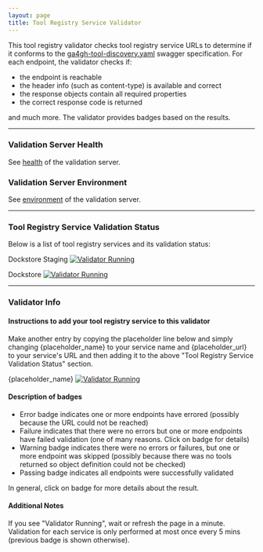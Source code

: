 ```yaml
---
layout: page
title: Tool Registry Service Validator
---
```

This tool registry validator checks tool registry service URLs to determine if it conforms to the [ga4gh-tool-discovery.yaml](https://raw.githubusercontent.com/ga4gh/tool-registry-service-schemas/2.0.0-beta.1/src/main/resources/swagger/ga4gh-tool-discovery.yaml) swagger specification.  For each endpoint, the validator checks if:
- the endpoint is reachable
- the header info (such as content-type) is available and correct
- the response objects contain all required properties
- the correct response code is returned

and much more.  The validator provides badges based on the results.

---
### Validation Server Health
See [health]({{site.validation-server-url}}/health_check) of the validation server.


### Validation Server Environment
See [environment]({{site.validation-server-url}}/environment) of the validation server.

---
### Tool Registry Service Validation Status
Below is a list of tool registry services and its validation status:

Dockstore Staging [![Validator Running]({{site.validation-server-url}}/trs/validator?url=https://staging.dockstore.org:8443)]({{site.validation-server-url}}/trs/validator/debug?url=https://staging.dockstore.org:8443) 

Dockstore [![Validator Running]({{site.validation-server-url}}/trs/validator?url=https://dockstore.org:8443)]({{site.validation-server-url}}/trs/validator/debug?url=https://dockstore.org:8443) 


---
### Validator Info

#### Instructions to add your tool registry service to this validator

Make another entry by copying the placeholder line below and simply changing {placeholder_name} to your service name and {placeholder_url} to your service's URL and then adding it to the above "Tool Registry Service Validation Status" section.

{placeholder_name} [![Validator Running]({{site.validation-server-url}}/trs/validator?url={placeholder_url})]({{site.validation-server-url}}/trs/validator/debug?url={placeholder_url})

#### Description of badges

- Error badge indicates one or more endpoints have errored (possibly because the URL could not be reached)
- Failure indicates that there were no errors but one or more endpoints have failed validation (one of many reasons.  Click on badge for details)
- Warning badge indicates there were no errors or failures, but one or more endpoint was skipped (possibly because there was no tools returned so object definition could not be checked)
- Passing badge indicates all endpoints were successfully validated

In general, click on badge for more details about the result.

#### Additional Notes

If you see "Validator Running", wait or refresh the page in a minute.  Validation for each service is only performed at most once every 5 mins (previous badge is shown otherwise).

